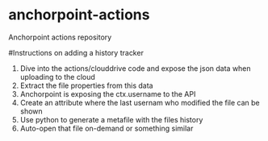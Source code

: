 # anchorpoint-actions
Anchorpoint actions repository


#Instructions on adding a history tracker
1. Dive into the actions/clouddrive code and expose the json data when uploading to the cloud
2. Extract the file properties from this data
3. Anchorpoint is exposing the ctx.username to the API
4. Create an attribute where the last usernam who modified the file can be shown
5. Use python to generate a metafile with the files history
6. Auto-open that file on-demand or something similar

